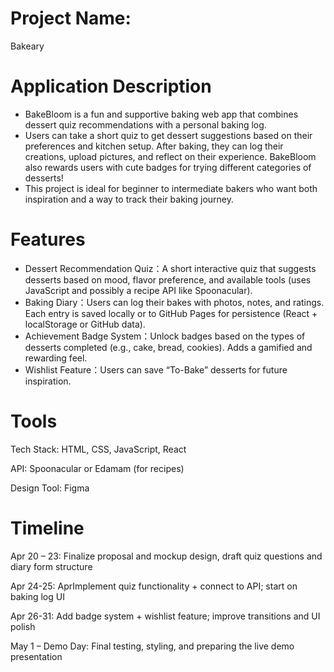 # Project Name: 
Bakeary
# Application Description
- BakeBloom is a fun and supportive baking web app that combines dessert quiz recommendations with a personal baking log.
- Users can take a short quiz to get dessert suggestions based on their preferences and kitchen setup. After baking, they can log their creations, upload pictures, and reflect on their experience. BakeBloom also rewards users with cute badges for trying different categories of desserts!
- This project is ideal for beginner to intermediate bakers who want both inspiration and a way to track their baking journey.
# Features
- Dessert Recommendation Quiz：A short interactive quiz that suggests desserts based on mood, flavor preference, and available tools (uses JavaScript and possibly a recipe API like Spoonacular).
- Baking Diary：Users can log their bakes with photos, notes, and ratings. Each entry is saved locally or to GitHub Pages for persistence (React + localStorage or GitHub data).
- Achievement Badge System：Unlock badges based on the types of desserts completed (e.g., cake, bread, cookies). Adds a gamified and rewarding feel.
- Wishlist Feature：Users can save “To-Bake” desserts for future inspiration.
# Tools
Tech Stack: HTML, CSS, JavaScript, React

API: Spoonacular or Edamam (for recipes)

Design Tool: Figma
# Timeline
Apr 20 – 23: Finalize proposal and mockup design, draft quiz questions and diary form structure

Apr 24-25: AprImplement quiz functionality + connect to API; start on baking log UI

Apr 26-31: Add badge system + wishlist feature; improve transitions and UI polish

May 1 – Demo Day:	Final testing, styling, and preparing the live demo presentation

